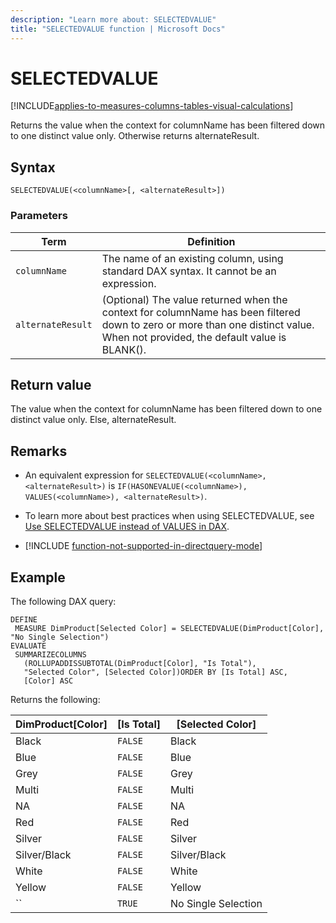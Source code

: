 ```yaml
---
description: "Learn more about: SELECTEDVALUE"
title: "SELECTEDVALUE function | Microsoft Docs"
---
```

# SELECTEDVALUE

[!INCLUDE[applies-to-measures-columns-tables-visual-calculations](includes/applies-to-measures-columns-tables-visual-calculations.md)]

Returns the value when the context for columnName has been filtered down to one distinct value only. Otherwise returns alternateResult.  
  
## Syntax  
  
```dax
SELECTEDVALUE(<columnName>[, <alternateResult>])  
```
  
### Parameters  
  
|Term|Definition|  
|----------|--------------|  
| `columnName` |The name of an existing column, using standard DAX syntax. It cannot be an expression. |  
| `alternateResult` |(Optional) The value returned when the context for columnName has been filtered down to zero or more than one distinct value. When not provided, the default value is BLANK().|

## Return value

The value when the context for columnName has been filtered down to one distinct value only. Else, alternateResult.
  
## Remarks

- An equivalent expression for `SELECTEDVALUE(<columnName>, <alternateResult>)` is `IF(HASONEVALUE(<columnName>), VALUES(<columnName>), <alternateResult>)`.

- To learn more about best practices when using SELECTEDVALUE, see [Use SELECTEDVALUE instead of VALUES in DAX](best-practices/dax-selectedvalue.md).

- [!INCLUDE [function-not-supported-in-directquery-mode](includes/function-not-supported-in-directquery-mode.md)]
  
## Example  
  
The following DAX query:

```dax
DEFINE
 MEASURE DimProduct[Selected Color] = SELECTEDVALUE(DimProduct[Color], "No Single Selection")
EVALUATE
 SUMMARIZECOLUMNS  
   (ROLLUPADDISSUBTOTAL(DimProduct[Color], "Is Total"),  
   "Selected Color", [Selected Color])ORDER BY [Is Total] ASC,  
   [Color] ASC
```

Returns the following:

DimProduct[Color]  |[Is Total]  |[Selected Color]
---------|---------|---------|
Black     |  `FALSE`       |   Black      |
Blue     |   `FALSE`      |    Blue     |
Grey     |  `FALSE`       |   Grey      |
Multi     |   `FALSE`      |   Multi     |
NA     |   `FALSE`      |      NA   |
Red     |  `FALSE`       |   Red     |
Silver     |  `FALSE`       |  Silver   |
Silver/Black     | `FALSE`        |   Silver/Black |
White     |   `FALSE`      |  White       |
Yellow    | `FALSE`        |  Yellow       |
|``| `TRUE` | No Single Selection|
